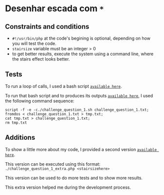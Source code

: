 # Desenhar escada com `*`
## Constraints and conditions
- `#!/usr/bin/php` at the code's begining is optional, depending on how you will test the code.
- `stairsize` variable must be an integer > 0
- to get better results, execute the system using a command line, where the stairs effect looks better.

## Tests

To run a loop of calls, I used a bash script [`available here`](challenge_question_1.sh).

To run that bash script and to produces its outputs [`available here`](challenge_question_1.txt), I used the following command sequence:
```
script -f -e -c./challenge_question_1.sh challenge_question_1.txt;
fromdos < challenge_question_1.txt > tmp.txt;
cat tmp.txt > challenge_question_1.txt;
rm tmp.txt
```
## Additions

To show a little more about my code, I provided a second version [`available here`](challenge_question_1_extra.php).

This version can be executed using this format: `./challenge_question_1_extra.php <stairsizehere>`

This version can be used to do more tests and to show more results.

This extra version helped me during the development process.
